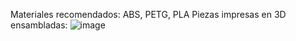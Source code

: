

Materiales recomendados: ABS, PETG, PLA
Piezas impresas en 3D ensambladas:
![image](https://github.com/user-attachments/assets/d5e0e26c-a4a4-40ca-8ca1-69928261da7a)
